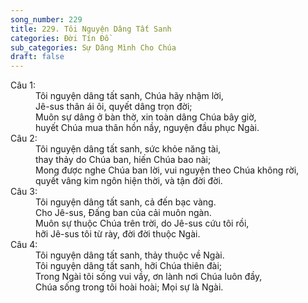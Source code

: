 ```yaml
---
song_number: 229
title: 229. Tôi Nguyện Dâng Tất Sanh
categories: Đời Tín Đồ
sub_categories: Sự Dâng Mình Cho Chúa
draft: false
---
```

<dl><dt>Câu 1:</dt><dd data-verse="1">Tôi nguyện dâng tất sanh, Chúa hãy nhậm lời, <br/>Jê-sus thân ái ôi, quyết dâng trọn đời; <br/>Muôn sự dâng ở bàn thờ, xin toàn dâng Chúa bây giờ, <br/>huyết Chúa mua thân hồn nầy, nguyện đầu phục Ngài. </dd><dt>Câu 2:</dt><dd data-verse="2">Tôi nguyện dâng tất sanh, sức khỏe năng tài, <br/>thay thảy do Chúa ban, hiến Chúa bao nài; <br/>Mong được nghe Chúa ban lời, vui nguyện theo Chúa không rời, <br/>quyết vâng kim ngôn hiện thời, và tận đời đời. </dd><dt>Câu 3:</dt><dd data-verse="3">Tôi nguyện dâng tất sanh, cả đến bạc vàng. <br/>Cho Jê-sus, Đấng ban của cải muôn ngàn. <br/>Muôn sự thuộc Chúa trên trời, do Jê-sus cứu tôi rồi, <br/>hỡi Jê-sus tôi từ rày, đời đời thuộc Ngài. </dd><dt>Câu 4:</dt><dd data-verse="3">Tôi nguyện dâng tất sanh, thảy thuộc về Ngài. <br/>Tôi nguyện dâng tất sanh, hỡi Chúa thiên đài; <br/>Trong Ngài tôi sống vui vầy, ơn lành nơi Chúa luôn đầy, <br/>Chúa sống trong tôi hoài hoài; Mọi sự là Ngài. </dd></dl>